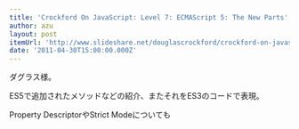 ```yaml
---
title: 'Crockford On JavaScript: Level 7: ECMAScript 5: The New Parts'
author: azu
layout: post
itemUrl: 'http://www.slideshare.net/douglascrockford/crockford-on-javascript-level-7-ecmascript-5-the-new-parts'
date: '2011-04-30T15:00:00.000Z'
---
```

ダグラス様。

ES5で追加されたメソッドなどの紹介、またそれをES3のコードで表現。

Property DescriptorやStrict Modeについても
